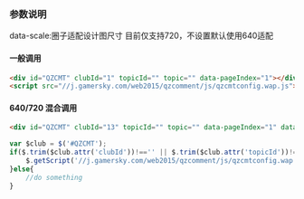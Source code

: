 ### 参数说明
data-scale:圈子适配设计图尺寸 目前仅支持720，不设置默认使用640适配

#### 一般调用

```html
<div id="QZCMT" clubId="1" topicId="" topic="" data-pageIndex="1"></div>
<script src="//j.gamersky.com/web2015/qzcomment/js/qzcmtconfig.wap.js"></script>
```

#### 640/720 混合调用

```html
<div id="QZCMT" clubId="13" topicId="" topic="" data-pageIndex="1" data-scale="720"></div>
```
```javascript
var $club = $('#QZCMT');
if($.trim($club.attr('clubId'))!=='' || $.trim($club.attr('topicId'))!=='') {
    $.getScript('//j.gamersky.com/web2015/qzcomment/js/qzcmtconfig.wap.js');
}else{
    //do something
}
```